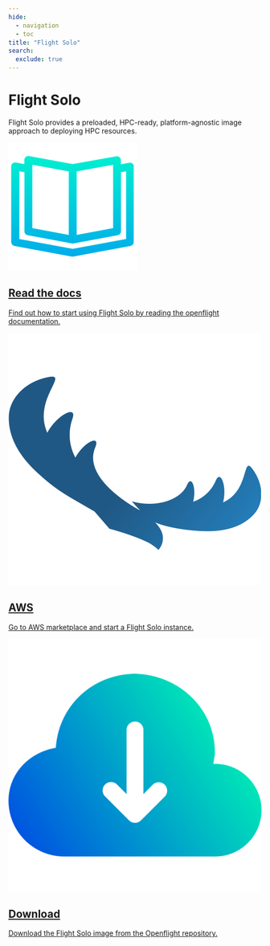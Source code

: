 ```yaml
---
hide:
  - navigation
  - toc
title: "Flight Solo"
search:
  exclude: true
---
```


<div class="solo-container no-tabs">
  <div class="md-sidebar md-sidebar--primary"></div>
  <div class="solo-content">
    <h1>Flight Solo</h1>
    <p id="solo-main-text">
      Flight Solo provides a preloaded, HPC-ready, platform-agnostic 
      image approach to deploying HPC resources.
    </p>
    <div class="solo-card-container">
      <a class="solo-card"
         href="../docs/flight-solo">
        <img id="docs-icon"
             class="solo-icon"
             src="assets/images/docs.png">
        <h2 class="card-text">Read the docs</h2>
        <p class="card-text">
          Find out how to start using Flight Solo by reading the openflight documentation.
        </p>
      </a>
      <a class="solo-card"
         href="https://aws.amazon.com/marketplace/pp/prodview-q5u533n6b34oc?sr=0-1&ref_=beagle&applicationId=AWSMPContessa"
         target="_blank"
      >
        <img id="aws-icon" 
             class="solo-icon"
             src="../assets/images/solo_logo.png">
        <h2 class="card-text">AWS</h2>
        <p class="card-text">
          Go to AWS marketplace and start a Flight Solo instance.
        </p>
      </a>
      <a class="solo-card" 
         href="https://repo.openflighthpc.org/?prefix=images/FlightSolo/"
         target="_blank"
      >
        <img id="download-icon" 
             class="solo-icon"
             src="assets/images/download.png">
        <h2 class="card-text">Download</h2>
        <p class="card-text">
          Download the Flight Solo image from the Openflight repository.
        </p>
      </a>
    </div>
  </div>
  <div class="md-sidebar md-sidebar--secondary"></div>
</div>
